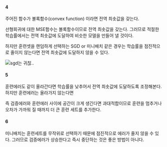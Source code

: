 #### 4

주어진 함수가 볼록함수(convex function) 이라면 전역 최솟값을 갖는다. 

선형회귀에 대한 MSE함수는 볼록함수이므로 전역 최솟값을 갖는다.  그러므로 적절한 학습률에서는 전역 최솟값에 도달하여 비슷한 모델을 만들어 낼 것이다.

하지만 훈련셋을 랜덤하게 선택하는 SGD or 미니배치 같은 경우는 학습률을 점진적으로 줄이지 않는다면 전역 최솟값에 도달하지 않을 수 있다.

![sgd는 귀찮..](../images/4/output_mini_batch.png)

#### 5 

훈련에러도 같이 올라간다면 학습률을 낮추어서 전역 최솟값에 도달하도록 조정해본다. 하지만 훈련에러는 올라가지 않는다면 

즉 검증에러와 훈련에러 사이에 공간이 크게 생긴다면 과대적합이므로 훈련을 멈추거나 오차가 가까워 질 때까지 더 큰 훈련 세트를 추가한다.



#### 6

 미니배치는 훈련세트를 무작위로 선택하기 때문에 점진적으로 에러가 줄지 않을 수 있다. 그러므로 검증에러가 상승한다고 즉시 중단하는 것은 좋은 방법이 아니다.
